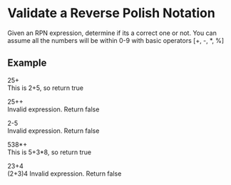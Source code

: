# Validate a Reverse Polish Notation

Given an RPN expression, determine if its a correct one or not. You can assume all the numbers will be within 0-9 with basic operators [+, -, *, %]


## Example
25+ <br />
This is 2+5, so return true

25++ <br />
Invalid expression. Return false

2-5 <br />
Invalid expression. Return false

538*+ <br />
This is 5+3*8, so return true 

23+4 <br />
(2+3)4 Invalid expression. Return false
